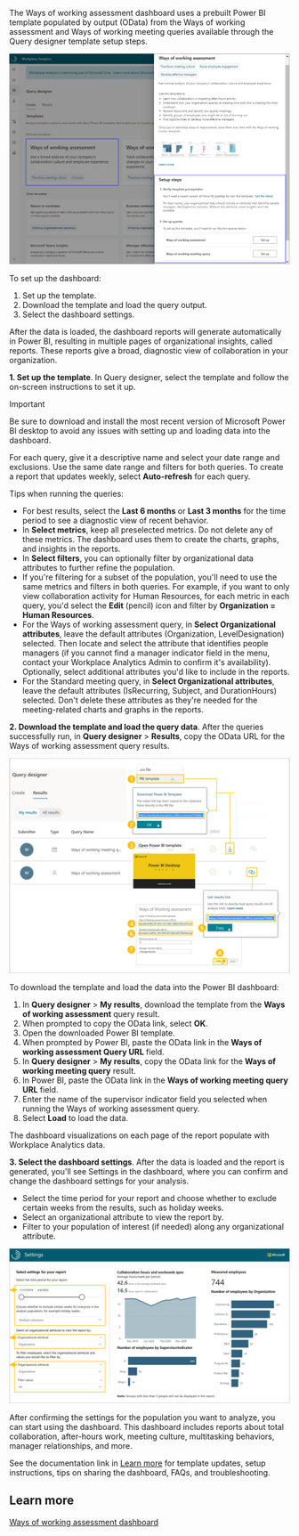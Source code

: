The Ways of working assessment dashboard uses a prebuilt Power BI template populated by output (OData) from the Ways of working assessment and Ways of working meeting queries available through the Query designer template setup steps.

![Ways of working assessment template setup](../media/template-setup.png)

To set up the dashboard:

1. Set up the template.
2. Download the template and load the query output.
3. Select the dashboard settings.

After the data is loaded, the dashboard reports will generate automatically in Power BI, resulting in multiple pages of organizational insights, called reports. These reports give a broad, diagnostic view of collaboration in your organization.

**1. Set up the template**. In Query designer, select the template and follow the on-screen instructions to set it up.

>[!IMPORTANT]
>Be sure to download and install the most recent version of Microsoft Power BI desktop to avoid any issues with setting up and loading data into the dashboard.

For each query, give it a descriptive name and select your date range and exclusions. Use the same date range and filters for both queries. To create a report that updates weekly, select **Auto-refresh** for each query.

Tips when running the queries:

* For best results, select the **Last 6 months** or **Last 3 months** for the time period to see a diagnostic view of recent behavior.
* In **Select metrics**, keep all preselected metrics. Do not delete any of these metrics. The dashboard uses them to create the charts, graphs, and insights in the reports.
* In **Select filters**, you can optionally filter by organizational data attributes to further refine the population.
* If you're filtering for a subset of the population, you'll need to use the same metrics and filters in both queries. For example, if you want to only view collaboration activity for Human Resources, for each metric in each query, you'd select the **Edit** (pencil) icon and filter by **Organization = Human Resources**.
* For the Ways of working assessment query, in **Select Organizational attributes**, leave the default attributes (Organization, LevelDesignation) selected. Then locate and select the attribute that identifies people managers (if you cannot find a manager indicator field in the menu, contact your Workplace Analytics Admin to confirm it's availability). Optionally, select additional attributes you'd like to include in the reports.
* For the Standard meeting query, in **Select Organizational attributes**, leave the default attributes (IsRecurring, Subject, and DurationHours) selected. Don't delete these attributes as they're needed for the meeting-related charts and graphs in the reports.

**2. Download the template and load the query data**. After the queries successfully run, in **Query designer** > **Results**, copy the OData URL for the Ways of working assessment query results.

![Download the template and load the query](../media/load-data-template.png)

To download the template and load the data into the Power BI dashboard:

1. In **Query designer** > **My results**, download the template from the **Ways of working assessment** query result.
2. When prompted to copy the OData link, select **OK**.
3. Open the downloaded Power BI template.
4. When prompted by Power BI, paste the OData link in the **Ways of working assessment Query URL** field.
5. In **Query designer** > **My results**, copy the OData link for the **Ways of working meeting query** result.
6. In Power BI, paste the OData link in the **Ways of working meeting query URL** field.
7. Enter the name of the supervisor indicator field you selected when running the Ways of working assessment query.
8. Select **Load** to load the data.

The dashboard visualizations on each page of the report populate with Workplace Analytics data.

**3. Select the dashboard settings**. After the data is loaded and the report is generated, you'll see Settings in the dashboard, where you can confirm and change the dashboard settings for your analysis.

* Select the time period for your report and choose whether to exclude certain weeks from the results, such as holiday weeks.
* Select an organizational attribute to view the report by.
* Filter to your population of interest (if needed) along any organizational attribute.

![Settings page](../media/options-settings.png)

After confirming the settings for the population you want to analyze, you can start using the dashboard. This dashboard includes reports about total collaboration, after-hours work, meeting culture, multitasking behaviors, manager relationships, and more.

See the documentation link in [Learn more](#learn-more) for template updates, setup instructions, tips on sharing the dashboard, FAQs, and troubleshooting.

## Learn more

[Ways of working assessment dashboard](/viva/insights/tutorials/power-bi-collab-assess)

